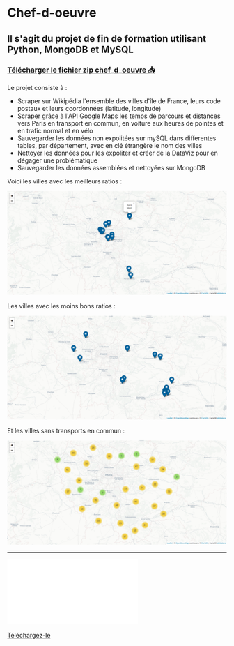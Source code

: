 # Chef-d-oeuvre
## Il s'agit du projet de fin de formation utilisant Python, MongoDB et MySQL
### [Télécharger le fichier zip chef_d_oeuvre :inbox_tray:](https://github.com/pzim-devdata/dev-data/raw/master/chef-d'oeuvre/chef_d_oeuvre.zip)

Le projet consiste à :

- Scraper sur Wikipédia l'ensemble des villes d'île de France, leurs code postaux et leurs coordonnées (latitude, longitude)
- Scraper grâce à l'API Google Maps les temps de parcours et distances vers Paris en transport en commun, en voiture aux heures de pointes et en trafic normal et en vélo
- Sauvegarder les données non expolitées sur mySQL dans differentes tables, par département, avec en clé étrangère le nom des villes
- Nettoyer les données pour les expoliter et créer de la DataViz pour en dégager une problématique
- Sauvegarder les données assemblées et nettoyées sur MongoDB

Voici les villes avec les meilleurs ratios :

![alt text](folium_meilleurs_villes.png)

Les villes avec les moins bons ratios :

![alt text](folium_ville_moins_bons_kpi.png)

Et les villes sans transports en commun :

![alt text](folium_ville_sans_transport.png)



----------------------
![Voici le rapport](Rapport.pdf)

[Téléchargez-le](https://github.com/pzim-devdata/dev-data/raw/master/chef-d'oeuvre/Rapport.pdf)
